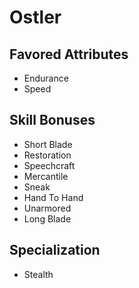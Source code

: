 # Ostler


## Favored Attributes
- Endurance
- Speed

## Skill Bonuses
- Short Blade
- Restoration
- Speechcraft
- Mercantile
- Sneak
- Hand To Hand
- Unarmored
- Long Blade

## Specialization
- Stealth